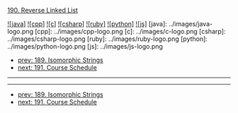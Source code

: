 [190. Reverse Linked List](https://leetcode.com/problems/reverse-linked-list/)

[![java]](../java/190-reverse-linked-list.md)
[![cpp]](../cpp/190-reverse-linked-list.md)
[![c]](../c/190-reverse-linked-list.md)
[![csharp]](../csharp/190-reverse-linked-list.md)
[![ruby]](../ruby/190-reverse-linked-list.md)
[![python]](../python/190-reverse-linked-list.md)
[![js]](../js/190-reverse-linked-list.md)
[java]: ../images/java-logo.png
[cpp]: ../images/cpp-logo.png
[c]: ../images/c-logo.png
[csharp]: ../images/csharp-logo.png
[ruby]: ../images/ruby-logo.png
[python]: ../images/python-logo.png
[js]: ../images/js-logo.png

- [prev: 189. Isomorphic Strings](189-isomorphic-strings.md)
- [next: 191. Course Schedule](191-course-schedule.md)

---


---

- [prev: 189. Isomorphic Strings](189-isomorphic-strings.md)
- [next: 191. Course Schedule](191-course-schedule.md)
